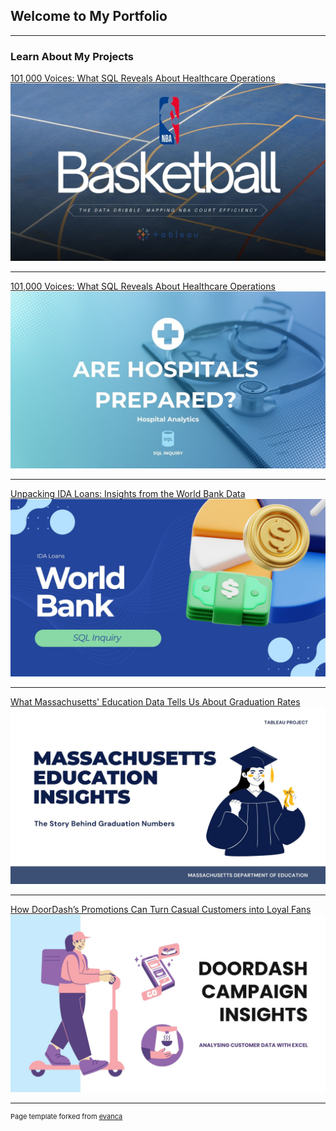 ## Welcome to My Portfolio

---

### Learn About My Projects

[101,000 Voices: What SQL Reveals About Healthcare Operations](sample_page4.md)
<img src="images/Blue and White Modern Basketball Presentation.jpg"/>

---

[101,000 Voices: What SQL Reveals About Healthcare Operations](sample_page4.md)
<img src="images/Blue and White Simple Modern Medical Presentation.jpg"/>

---

[Unpacking IDA Loans: Insights from the World Bank Data](sample_page3.md)
<img src="images/Blue 3D Illustration Simple Financial Planning Presentation.jpg"/>

---

[What Massachusetts' Education Data Tells Us About Graduation Rates](sample_page2.md)
<img src="images/Blue and White Modern Illustrative Thesis Defense Presentation.jpg"/>

---

[How DoorDash’s Promotions Can Turn Casual Customers into Loyal Fans](sample_page.md)
<img src="images/Light Blue Purple and Black Illustration Food Delivery Presentation.jpg"/>







---
<p style="font-size:11px">Page template forked from <a href="https://github.com/evanca/quick-portfolio">evanca</a></p>
<!-- Remove above link if you don't want to attibute -->
